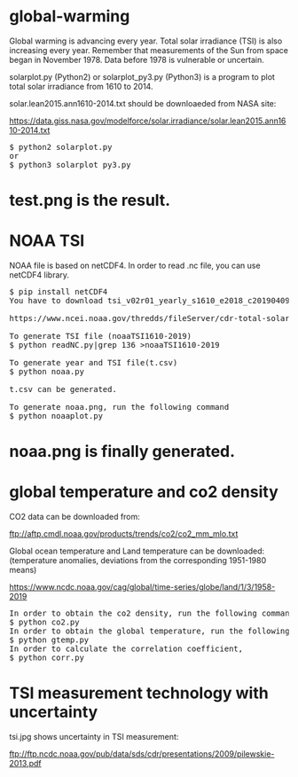 # global-warming
Global warming is advancing every year. Total solar irradiance (TSI) is also increasing every year.  Remember that measurements of the Sun from space began in November 1978. Data before 1978 is vulnerable or uncertain.

solarplot.py (Python2) or solarplot_py3.py (Python3) is a program to plot total solar irradiance from 1610 to 2014.

solar.lean2015.ann1610-2014.txt should be downloaeded from NASA site:

https://data.giss.nasa.gov/modelforce/solar.irradiance/solar.lean2015.ann1610-2014.txt

<pre>
$ python2 solarplot.py
or
$ python3 solarplot_py3.py
</pre>

test.png is the result.
===========
# NOAA TSI
NOAA file is based on netCDF4.
In order to read .nc file, you can use netCDF4 library.
<pre>
$ pip install netCDF4
You have to download tsi_v02r01_yearly_s1610_e2018_c20190409.nc file:

https://www.ncei.noaa.gov/thredds/fileServer/cdr-total-solar-irradiance/yearly/tsi_v02r01_yearly_s1610_e2018_c20190409.nc

To generate TSI file (noaaTSI1610-2019)
$ python readNC.py|grep 136 >noaaTSI1610-2019

To generate year and TSI file(t.csv) 
$ python noaa.py

t.csv can be generated. 

To generate noaa.png, run the following command
$ python noaaplot.py
</pre>

noaa.png is finally generated.
=======
# global temperature and co2 density
CO2 data can be downloaded from:

ftp://aftp.cmdl.noaa.gov/products/trends/co2/co2_mm_mlo.txt

Global ocean temperature and Land temperature can be downloaded:
(temperature anomalies, deviations from the corresponding 1951-1980 means)

https://www.ncdc.noaa.gov/cag/global/time-series/globe/land/1/3/1958-2019
<pre>
In order to obtain the co2 density, run the following command.
$ python co2.py
In order to obtain the global temperature, run the following command.
$ python gtemp.py
In order to calculate the correlation coefficient,
$ python corr.py
</pre>


# TSI measurement technology with uncertainty

tsi.jpg shows uncertainty in TSI measurement:

ftp://ftp.ncdc.noaa.gov/pub/data/sds/cdr/presentations/2009/pilewskie-2013.pdf
